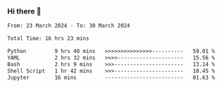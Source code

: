### Hi there 👋

<!--
**ututono/ututono** is a ✨ _special_ ✨ repository because its `README.md` (this file) appears on your GitHub profile.

Here are some ideas to get you started:

- 🔭 I’m currently working on ...
- 🌱 I’m currently learning ...
- 👯 I’m looking to collaborate on ...
- 🤔 I’m looking for help with ...
- 💬 Ask me about ...
- 📫 How to reach me: ...
- 😄 Pronouns: ...
- ⚡ Fun fact: ...
-->



<!--START_SECTION:waka-->

```txt
From: 23 March 2024 - To: 30 March 2024

Total Time: 16 hrs 23 mins

Python         9 hrs 40 mins   >>>>>>>>>>>>>>>----------   59.01 %
YAML           2 hrs 32 mins   >>>>---------------------   15.56 %
Bash           2 hrs 9 mins    >>>----------------------   13.14 %
Shell Script   1 hr 42 mins    >>>----------------------   10.45 %
Jupyter        16 mins         -------------------------   01.63 %
```

<!--END_SECTION:waka-->
